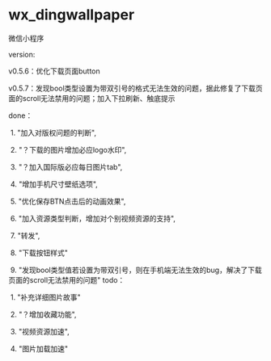 # wx_dingwallpaper
微信小程序

version:

 v0.5.6：优化下载页面button
 
 v0.5.7：发现bool类型设置为带双引号的格式无法生效的问题，据此修复了下载页面的scroll无法禁用的问题；加入下拉刷新、触底提示


done：

  1.  "加入对版权问题的判断",
  
  2.  "？下载的图片增加必应logo水印",
  
  3.  "？加入国际版必应每日图片tab",
  
  4.  "增加手机尺寸壁纸选项",
  
  5.  "优化保存BTN点击后的动画效果",
  
  6.  "加入资源类型判断，增加对个别视频资源的支持",
  
  7.  "转发",
  
  8.  "下载按钮样式"
  
  9. "发现bool类型值若设置为带双引号，则在手机端无法生效的bug，解决了下载页面的scroll无法禁用的问题"
 todo：
 
  1.  "补充详细图片故事"
  
  2.  "？增加收藏功能",
  
  3.  "视频资源加速",
  
  4.  "图片加载加速"
